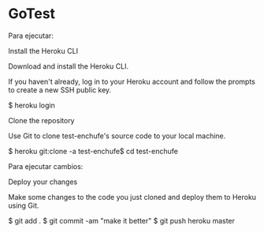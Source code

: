 # GoTest

Para ejecutar:


Install the Heroku CLI

Download and install the Heroku CLI.

If you haven't already, log in to your Heroku account and follow the prompts to create a new SSH public key.

$ heroku login

Clone the repository

Use Git to clone test-enchufe's source code to your local machine.

$ heroku git:clone -a test-enchufe$ cd test-enchufe


Para ejecutar cambios:

Deploy your changes

Make some changes to the code you just cloned and deploy them to Heroku using Git.

$ git add .
$ git commit -am "make it better"
$ git push heroku master


